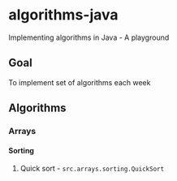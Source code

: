 # algorithms-java
Implementing algorithms in Java - A playground

## Goal
To implement set of algorithms each week

## Algorithms
### Arrays
#### Sorting
1. Quick sort - `src.arrays.sorting.QuickSort`

